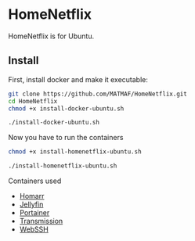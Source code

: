# HomeNetflix
HomeNetflix is for Ubuntu.

## Install
First, install docker and make it executable:
```bash
git clone https://github.com/MATMAF/HomeNetflix.git
cd HomeNetflix
chmod +x install-docker-ubuntu.sh
```
```sh
./install-docker-ubuntu.sh
```
Now you have to run the containers
```bash
chmod +x install-homenetflix-ubuntu.sh
```
```sh
./install-homenetflix-ubuntu.sh
```
Containers used
* [Homarr](https://github.com/ajnart/homarr)
* [Jellyfin](https://jellyfin.org/)
* [Portainer](https://www.portainer.io/)
* [Transmission](https://transmissionbt.com/)
* [WebSSH](https://github.com/huashengdun/webssh)
